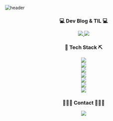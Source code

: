![header](https://capsule-render.vercel.app/api?type=waving&color=timeGradient&height=300&section=header&text=Baek's%20Github&fontSize=90)

<div align=center>
	<h3>💻 Dev Blog & TIL 💻</h3>
    <a href="https://megas.tistory.com">
        <img src="https://img.shields.io/badge/Tistory-F54B02?style=for-the-badge&logo=Tistory&logoColor=white"> 
    </a>
    <a href="https://megaseunghan.notion.site/">
      <img src="https://img.shields.io/badge/notion-000000?style=for-the-badge&logo=Notion&locoColor=while">
    </a>
</div>



<div align=center>
	<h3>🔧 Tech Stack ⛏️</h3>
    <img src="https://img.shields.io/badge/Java-007396?style=for-the-badge&logo=Conda-Forge&logoColor=white" />
    <br>
    <img src="https://img.shields.io/badge/Kotlin-7F52FF?style=for-the-badge&logo=kotlin&logoColor=white">
    <br>
    <img src="https://img.shields.io/badge/Spring Boot-6DB33F?style=for-the-badge&logo=spring boot&logoColor=white"> 
    <br>
    <img src="https://img.shields.io/badge/JPA-6DB33F?style=for-the-badge&logo=Spring&logoColor=white" />
    <br>
    <img src="https://img.shields.io/badge/mysql-4479A1?style=for-the-badge&logo=mysql&logoColor=white"> 
    <br>
  	<img src="https://img.shields.io/badge/GitHub-181717?style=for-the-badge&logo=GitHub&logoColor=white" />
    <br>
    <img src="https://img.shields.io/badge/Intellij IDEA-000000?style=for-the-badge&logo=IntelliJ IDEA&logoColor=white"/>
    <br>
</div>

<div align=center>
	<h3>🧑🏻‍💻 Contact 🧑🏻‍💻</h3>
    <a href="mailto:skud11311@gmail.com">
        <img src="https://img.shields.io/badge/Gmail-EA4335?style=for-the-badge&logo=Gmail&logoColor=white"> 
    </a>
</div>
